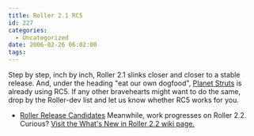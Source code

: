 ```yaml
---
title: Roller 2.1 RC5
id: 227
categories:
  - Uncategorized
date: 2006-02-26 06:02:00
tags:
---
```


Step by step, inch by inch, Roller 2.1 slinks closer and closer to a stable release. And, under the heading "eat our own dogfood", [Planet Struts](http://www.planetstruts.org/roller/) is already using RC5\. If any other bravehearts might want to do the same, drop by the Roller-dev list and let us know whether RC5 works for you.

*   [Roller Release Candidates](http://people.apache.org/%7Esnoopdave/release_candidates/)
Meanwhile, work progresses on Roller 2.2\. Curious? [Visit the What's New in Roller 2.2 wiki page.](http://rollerweblogger.org/wiki/Wiki.jsp?page=Roller_2.2_WhatsNew)